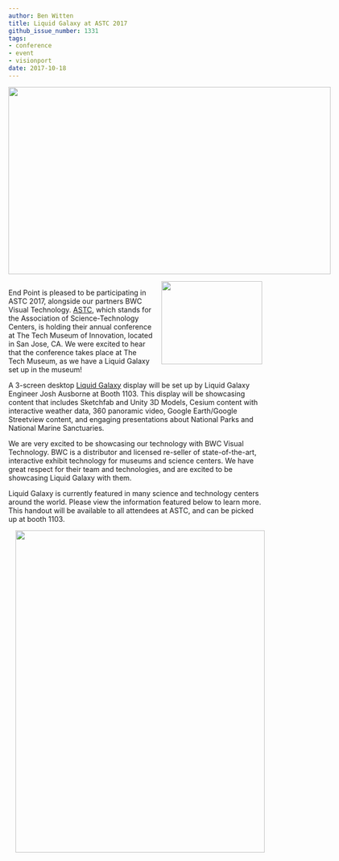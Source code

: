 ```yaml
---
author: Ben Witten
title: Liquid Galaxy at ASTC 2017
github_issue_number: 1331
tags:
- conference
- event
- visionport
date: 2017-10-18
---
```


<div class="separator" style="clear: both; text-align: center;"><a href="/blog/2017/10/liquid-galaxy-at-astc-2017/image-0-big.png" imageanchor="1" style="clear: left; float: left; margin-bottom: 1em; margin-right: 1em;"><img border="0" data-original-height="792" data-original-width="1364" height="372" src="/blog/2017/10/liquid-galaxy-at-astc-2017/image-0.png" width="640"/></a></div>

<div class="separator" style="clear: both; text-align: center;"><a href="/blog/2017/10/liquid-galaxy-at-astc-2017/image-1-big.png" imageanchor="1" style="clear: right; float: right; margin-bottom: 1em; margin-left: 1em;"><img border="0" data-original-height="305" data-original-width="369" height="165" src="/blog/2017/10/liquid-galaxy-at-astc-2017/image-1.png" width="200"/></a></div>

End Point is pleased to be participating in ASTC 2017, alongside our partners BWC Visual Technology. [ASTC](http://www.astc.org/conference/), which stands for the Association of Science-Technology Centers, is holding their annual conference at The Tech Museum of Innovation, located in San Jose, CA. We were excited to hear that the conference takes place at The Tech Museum, as we have a Liquid Galaxy set up in the museum!

A 3-screen desktop [Liquid Galaxy](https://www.visionport.com/) display will be set up by Liquid Galaxy Engineer Josh Ausborne at Booth 1103. This display will be showcasing content that includes Sketchfab and Unity 3D Models, Cesium content with interactive weather data, 360 panoramic video, Google Earth/Google Streetview content, and engaging presentations about National Parks and National Marine Sanctuaries.

We are very excited to be showcasing our technology with BWC Visual Technology. BWC is a distributor and licensed re-seller of state-of-the-art, interactive exhibit technology for museums and science centers. We have great respect for their team and technologies, and are excited to be showcasing Liquid Galaxy with them.

Liquid Galaxy is currently featured in many science and technology centers around the world. Please view the information featured below to learn more. This handout will be available to all attendees at ASTC, and can be picked up at booth 1103.

<div class="separator" style="clear: both; text-align: center;"><a href="/blog/2017/10/liquid-galaxy-at-astc-2017/image-2-big.jpeg" imageanchor="1" style="margin-left: 1em; margin-right: 1em;"><img border="0" data-original-height="1600" data-original-width="1237" height="640" src="/blog/2017/10/liquid-galaxy-at-astc-2017/image-2.jpeg" width="495"/></a></div>
